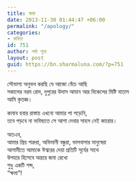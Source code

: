 ```yaml
---
title: ক্ষমা
date: 2013-11-30 01:44:47 +06:00
permalink: "/apology/"
categories:
- কবিতা
id: 751
author: শর্মা লুনা
layout: post
guid: https://bn.sharmaluna.com/?p=751
---
```


সৌভাগ্য অনুভব করছি যে আজো বেঁচে আছি  
সকালের নরম রোদ, দুপুরের উদাস আযান আর বিকেলের মিষ্টি বাতাস  
আমি কৃতজ্ঞ।

কাবাব হবার রাস্তায় এখনো আমার পা পড়েনি,  
তবে পড়বে না ভবিষ্যতে সে আশা দেবার সাহস নেই কারোর।

অতএব,  
আমার প্রিয় শত্রুরা, অভিমানী বন্ধুরা, ভালবাসার মানুষেরা  
আগামীতে আমাকে ঈশ্বরের দেয়া প্রতিটি সূর্যের সাথে  
উপহার হিসেবে অন্তরে জমা রেখো  
শুধু একটি শব্দ,  
“ক্ষমা”!